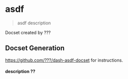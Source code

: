 asdf
=======================

> asdf description

Docset created by ???

## Docset Generation
https://github.com/???/dash-asdf-docset for instructions.

#### description ??
